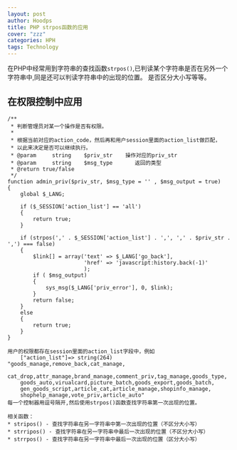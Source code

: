 ```yaml
---
layout: post
author: Hoodps
title: PHP strpos函数的应用
cover: "zzz"
categories: HPH
tags: Technology
---
```


在PHP中经常用到字符串的查找函数`strpos()`,已判读某个字符串是否在另外一个字符串中,同是还可以判读字符串中的出现的位置。
    是否区分大小写等等。

## 在权限控制中应用
    
    /**
     * 判断管理员对某一个操作是否有权限。
     *
     * 根据当前对应的action_code，然后再和用户session里面的action_list做匹配，
     * 以此来决定是否可以继续执行。
     * @param     string    $priv_str    操作对应的priv_str
     * @param     string    $msg_type       返回的类型
     * @return true/false
     */
    function admin_priv($priv_str, $msg_type = '' , $msg_output = true)
    {
        global $_LANG;

        if ($_SESSION['action_list'] == 'all')
        {
            return true;
        }

        if (strpos(',' . $_SESSION['action_list'] . ',', ',' . $priv_str . ',') === false)
        {
            $link[] = array('text' => $_LANG['go_back'], 
                            'href' => 'javascript:history.back(-1)'
                            );
            if ( $msg_output)
            {
                sys_msg($_LANG['priv_error'], 0, $link);
            }
            return false;
        }
        else
        {
            return true;
        }
    }

    用户的权限都存在session里面的action_list字段中，例如
        ["action_list"]=> string(264) "goods_manage,remove_back,cat_manage,
        cat_drop,attr_manage,brand_manage,comment_priv,tag_manage,goods_type,
        goods_auto,virualcard,picture_batch,goods_export,goods_batch,
        gen_goods_script,article_cat,article_manage,shopinfo_manage,
        shophelp_manage,vote_priv,article_auto" 
    每一个控制器用逗号隔开,然后使用strpos()函数查找字符串第一次出现的位置。

    相关函数：
    * stripos() - 查找字符串在另一字符串中第一次出现的位置（不区分大小写）
    * strripos() - 查找字符串在另一字符串中最后一次出现的位置（不区分大小写）
    * strrpos() - 查找字符串在另一字符串中最后一次出现的位置（区分大小写）













